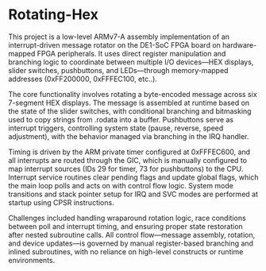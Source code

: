 # Rotating-Hex

This project is a low-level ARMv7-A assembly implementation of an interrupt-driven message rotator on the DE1-SoC FPGA board on hardware-mapped FPGA peripherals. It uses direct register manipulation and branching logic to coordinate between multiple I/O devices—HEX displays, slider switches, pushbuttons, and LEDs—through memory-mapped addresses (0xFF200000, 0xFFFEC100, etc..).

The core functionality involves rotating a byte-encoded message across six 7-segment HEX displays. The message is assembled at runtime based on the state of the slider switches, with conditional branching and bitmasking used to copy strings from .rodata into a buffer. Pushbuttons serve as interrupt triggers, controlling system state (pause, reverse, speed adjustment), with the behavior managed via branching in the IRQ handler.

Timing is driven by the ARM private timer configured at 0xFFFEC600, and all interrupts are routed through the GIC, which is manually configured to map interrupt sources (IDs 29 for timer, 73 for pushbuttons) to the CPU. Interrupt service routines clear pending flags and update global flags, which the main loop polls and acts on with control flow logic. System mode transitions and stack pointer setup for IRQ and SVC modes are performed at startup using CPSR instructions.

Challenges included handling wraparound rotation logic, race conditions between poll and interrupt timing, and ensuring proper state restoration after nested subroutine calls. All control flow—message assembly, rotation, and device updates—is governed by manual register-based branching and inlined subroutines, with no reliance on high-level constructs or runtime environments.
